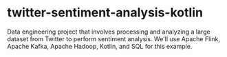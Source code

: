 # twitter-sentiment-analysis-kotlin
Data engineering project that involves processing and analyzing a large dataset from Twitter to perform sentiment analysis. We'll use Apache Flink, Apache Kafka, Apache Hadoop, Kotlin, and SQL for this example.
